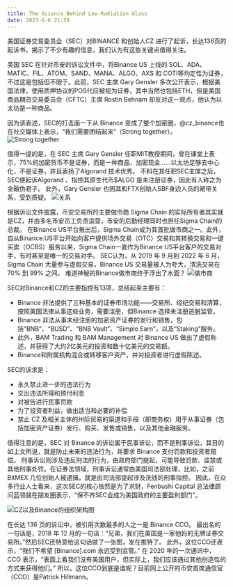 ```yaml
---
title: The Science Behind Low-Radiation Glass
date: 2023-6-6 21:59
---
```

美国证券交易委员会（SEC）对BINANCE 和创始人CZ 进行了起诉，长达136页的起诉书，揭示了不少有趣的信息，我们认为有这些关键点值得关注。

美国 SEC 在针对币安的诉讼文件中，将Binance US 上线的 SOL、ADA、MATIC、FIL、ATOM、SAND、MANA、ALGO、AXS 和 COTI等均定性为证券，不过这是包括但不限于。此前，SEC 主席 Gary Gensler 多次公开表示，根据美国法律，使用质押协议的POS代应被视为证券，其中当然也包括ETH，但是美国商品期货交易委员会（CFTC）主席 Rostin Behnam 却反对这一观点，他认为以太坊是一种商品。

因为该表述，SEC的打击面一下从 Binance 变成了整个加密圈，@cz_binance也在社交媒体上表示，“我们需要团结起来”（Strong together）。
![Strong together](/images/Fx6HOuwaIAAGu7F.jfif)

值得一提的是，在 SEC 主席 Gary Gensler 任职MIT教授期间，曾在课堂上表示，75%的加密货币不是证券，而是一种商品，加密现金……以太坊足够去中心化，不是证券，并且表扬了Algorand 技术优秀。
不料在其任职SEC主席之后，SEC便起诉Algorand 、指控其原生代币$ALGO 是未注册证券，因此有人称之为金融伪君子。
此外，Gary Gensler 也因其和FTX创始人SBF身边人员的裙带关系，受到质疑。
![关系](/images/Fx6HhHNaQAAmqGE.jfif)

根据诉讼文件披露，币安交易所的主要做市商 Sigma Chain 的实际所有者其实就是CZ，并由多名币安员工负责运营，币安的后勤经理同时也担任Sigma Chain的总裁。
在Binance US平台推出后，Sigma Chain成为其首批做市商之一。此外，自从Binance.US平台开始向客户提供场外交易（OTC）交易和其转换交易和一键买卖（OCBS）服务以来，Sigma Chain一直作为Binance US平台客户的交易对手，有时甚至是唯一的交易对手。
SEC认为，从 2019 年 9 月到 2022 年 6 月， Sigma Chain 大量参与虚假交易，Binance US 交易量被人为夸大，清洗交易在 70% 到 99% 之间。
难道神秘的Binance做市商终于浮出了水面？
![做市商](/images/Fx6HrMAacAIazb2.jfif)

SEC对Binance和CZ的主要指控有13项，总结起来主要有：
- Binance 非法提供了三种基本的证券市场功能——交易所、经纪交易和清算，按照美国法律从事这些业务，需要注册，但Binance 选择未注册逃脱监管。
- Binance 非法从事未经注册的加密资产证券的发行和销售，包括“BNB”、“BUSD”、“BNB Vault”、“Simple Earn”，以及“Staking”服务。
- 此外，BAM Trading 和 BAM Management 对 Binance US 做出了虚假称述，并获得了大约2亿美元的投资和数十亿美元的交易额。
- Binance和附属机构混合或转移客户资产，并对投资者进行虚假陈述。

SEC的诉求是：
- 永久禁止进一步的违法行为
- 交出违法所得和预付利息
- 对被告进行民事罚款
- 为了投资者利益，做出适当和必要的补偿
- 禁止 CZ 及相关主体的州际贸易的渠道和手段（即商务权）用于从事证券（包括加密资产证券）发行、购买、发售或销售，以及其他金融服务。

值得注意的是，SEC 对 Binance 的诉讼属于民事诉讼，而不是刑事诉讼，其目的如上文所说，就是防止未来的违法行为，并要求 Binance 支付罚款和投资者赔偿。
刑事诉讼则涉及违反刑法的行为，由政府部门提起，可能导致罚款、监禁或其他刑事处罚。在证券法领域，刑事诉讼通常由美国司法部处理，比如，之前 BitMEX 几位创始人被逮捕，就是由司法部提起涉及洗钱的刑事指控。
因此，在众多行业人士看来，这次SEC的核心依然是为了求财，Fenbushi Capital 总法律顾问蓝领就在朋友圈表示，“保不齐SEC会成为美国政府的主要盈利部门”。

![CZ以及Binance的组织架构图](/images/Fx6INhZagAUt7ez.jfif)

在长达 136 页的诉讼中，被引用次数最多的人之一是 Binance CCO。
最出名的一句话是，2018 年 12 月的一句话：“兄弟，我们在美国是一家他妈的无牌证券交易所。”然后SEC还特意给这句话做了一张图，发在推特了。
此外，这位CCO还表示，“我们不希望 [Binance].com 永远受到监管。” 在 2020 年的一次通讯中， CCO 表示，“表面上看我们没有美国用户，但实际上，我们应该通过其他创造性的方式来获得他们。”
所以，这位CCO到底是谁呢？目前网上公开的币安首席通信官（CCO）是Patrick Hillmann。